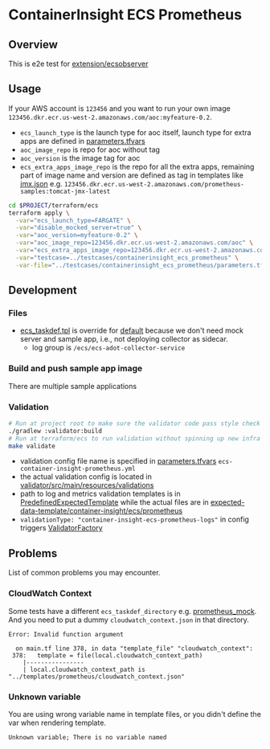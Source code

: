 # ContainerInsight ECS Prometheus

## Overview

This is e2e test
for [extension/ecsobserver](https://github.com/open-telemetry/opentelemetry-collector-contrib/tree/main/extension/observer/ecsobserver)

## Usage

If your AWS account is `123456` and you want to run your own image
`123456.dkr.ecr.us-west-2.amazonaws.com/aoc:myfeature-0.2`.

- `ecs_launch_type` is the launch type for aoc itself, launch type for extra apps are defined
  in [parameters.tfvars](parameters.tfvars)
- `aoc_image_repo` is repo for aoc without tag
- `aoc_version` is the image tag for aoc
- `ecs_extra_apps_image_repo` is the repo for all the extra apps, remaining part of image name and version are defined
  as tag in templates like [jmx.json](jmx.json)
  e.g. `123456.dkr.ecr.us-west-2.amazonaws.com/prometheus-samples:tomcat-jmx-latest`

```bash
cd $PROJECT/terraform/ecs
terraform apply \
  -var="ecs_launch_type=FARGATE" \
  -var="disable_mocked_server=true" \
  -var="aoc_version=myfeature-0.2" \
  -var="aoc_image_repo=123456.dkr.ecr.us-west-2.amazonaws.com/aoc" \
  -var="ecs_extra_apps_image_repo=123456.dkr.ecr.us-west-2.amazonaws.com/prometheus-samples" \
  -var="testcase=../testcases/containerinsight_ecs_prometheus" \
  -var-file="../testcases/containerinsight_ecs_prometheus/parameters.tfvars" 
```

## Development

### Files

- [ecs_taskdef.tpl](ecs_taskdef.tpl) is override for [default](../../templates/defaults/ecs_taskdef.tpl) because we
  don't need mock server and sample app, i.e., not deploying collector as sidecar.
    - log group is `/ecs/ecs-adot-collector-service`

### Build and push sample app image

There are multiple sample applications

### Validation

```bash
# Run at project root to make sure the validator code pass style check and compiles
./gradlew :validator:build
# Run at terraform/ecs to run validation without spinning up new infra
make validate
```

- validation config file name is specified
  in [parameters.tfvars](parameters.tfvars) `ecs-container-insight-prometheus.yml`
- the actual validation config is located
  in [validator/src/main/resources/validations](../../../validator/src/main/resources/validations/ecs-container-insight-prometheus.yml)
- path to log and metrics validation templates is
  in [PredefinedExpectedTemplate](../../../validator/src/main/java/com/amazon/aoc/fileconfigs/PredefinedExpectedTemplate.java)
  while the actual files are
  in [expected-data-template/container-insight/ecs/prometheus](../../../validator/src/main/resources/expected-data-template/container-insight/ecs/prometheus)
- `validationType: "container-insight-ecs-prometheus-logs"` in config
  triggers [ValidatorFactory](../../../validator/src/main/java/com/amazon/aoc/validators/ValidatorFactory.java)

## Problems

List of common problems you may encounter.

### CloudWatch Context

Some tests have a different `ecs_taskdef_directory` e.g. [prometheus_mock](../prometheus_mock/parameters.tfvars). And
you need to put a dummy `cloudwatch_context.json` in that directory.

```text
Error: Invalid function argument

  on main.tf line 378, in data "template_file" "cloudwatch_context":
 378:   template = file(local.cloudwatch_context_path)
    |----------------
    | local.cloudwatch_context_path is "../templates/prometheus/cloudwatch_context.json"
```

### Unknown variable

You are using wrong variable name in template files, or you didn't define the var when rendering template.

```
Unknown variable; There is no variable named
```